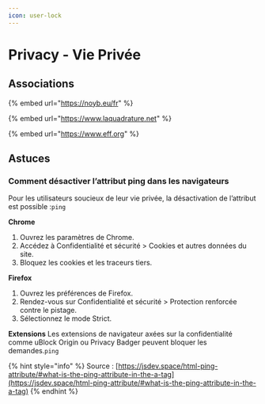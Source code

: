 ```yaml
---
icon: user-lock
---
```


# Privacy - Vie Privée

## Associations

{% embed url="https://noyb.eu/fr" %}

{% embed url="https://www.laquadrature.net" %}

{% embed url="https://www.eff.org" %}

## Astuces

### Comment désactiver l’attribut ping dans les navigateurs <a href="#how-to-disable-the-ping-attribute-in-browsers" id="how-to-disable-the-ping-attribute-in-browsers"></a>

Pour les utilisateurs soucieux de leur vie privée, la désactivation de l’attribut est possible :`ping`

**Chrome**

1. Ouvrez les paramètres de Chrome.
2. Accédez à Confidentialité et sécurité > Cookies et autres données du site.
3. Bloquez les cookies et les traceurs tiers.

**Firefox**

1. Ouvrez les préférences de Firefox.
2. Rendez-vous sur Confidentialité et sécurité > Protection renforcée contre le pistage.
3. Sélectionnez le mode Strict.

**Extensions** Les extensions de navigateur axées sur la confidentialité comme uBlock Origin ou Privacy Badger peuvent bloquer les demandes.`ping`

{% hint style="info" %}
Source : [https://jsdev.space/html-ping-attribute/#what-is-the-ping-attribute-in-the-a-tag](https://jsdev.space/html-ping-attribute/#what-is-the-ping-attribute-in-the-a-tag)
{% endhint %}
